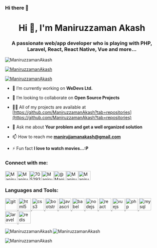 ### Hi there 👋
<h1 align="center">Hi 👋, I'm Maniruzzaman Akash</h1>
<h3 align="center">A passionate web/app developer who is playing with PHP, Laravel, React, React Native, Vue and more...</h3>

<p align="left"> <img src="https://komarev.com/ghpvc/?username=ManiruzzamanAkash&label=Profile%20views&color=0e75b6&style=flat" alt="ManiruzzamanAkash" /> </p>

<p align="left"> <a href="https://github.com/ryo-ma/github-profile-trophy"><img src="https://github-profile-trophy.vercel.app/?username=ManiruzzamanAkash" alt="ManiruzzamanAkash" /></a> </p>

<p align="left"> <a href="https://twitter.com/ManiruzzamanAkash" target="blank"><img src="https://img.shields.io/twitter/follow/ManiruzzamanAkash?logo=twitter&style=for-the-badge" alt="ManiruzzamanAkash" /></a> </p>

- 🔭  I’m currently working on **WeDevs Ltd.**

- 👯  I’m looking to collaborate on **Open Source Projects**

- 👨‍💻  All of my projects are available at [https://github.com/ManiruzzamanAkash?tab=repositories](https://github.com/ManiruzzamanAkash?tab=repositories)

- 💬  Ask me about **Your problem and get a well organized solution**

- 📫  How to reach me **manirujjamanakash@gmail.com**

- ⚡  Fun fact **I love to watch movies...:P**

<h3 align="left">Connect with me:</h3>

<p align="left"><a href="https://twitter.com/ManiruzzamanAk" target="blank" ><img align="center" src="https://cdn.jsdelivr.net/npm/simple-icons@3.0.1/icons/twitter.svg" alt="ManiruzzamanAkash" height="30" width="40" /></a><a href="https://www.linkedin.com/in/maniruzzamanakash/" target="blank"><img align="center" src="https://cdn.jsdelivr.net/npm/simple-icons@3.0.1/icons/linkedin.svg" alt="ManiruzzamanAkash" height="30" width="40" /></a><a href="https://stackoverflow.com/users/5543577/maniruzzaman-akash" target="blank"><img align="center" src="https://cdn.jsdelivr.net/npm/simple-icons@3.0.1/icons/stackoverflow.svg" alt="705293/ManiruzzamanAkash" height="30" width="40" /></a><a href="https://fb.com/maniruzzaman.akash" target="blank"><img align="center" src="https://cdn.jsdelivr.net/npm/simple-icons@3.0.1/icons/facebook.svg" alt="ManiruzzamanAkash" height="30" width="40" /></a><a href="https://maniruzzamanakash.medium.com/" target="blank"><img align="center" src="https://cdn.jsdelivr.net/npm/simple-icons@3.0.1/icons/medium.svg" alt="@ManiruzzamanAkash" height="30" width="40" /></a><a href="https://www.youtube.com/channel/UCHNblf0ynrP1DvoIO-ikgGg" target="blank"><img align="center" src="https://cdn.jsdelivr.net/npm/simple-icons@3.0.1/icons/youtube.svg" alt="ManiruzzamanAkash" height="30" width="40" /></a><a href="https://www.hackerrank.com/Maniruzzaman" target="blank"><img align="center" src="https://cdn.jsdelivr.net/npm/simple-icons@3.0.1/icons/hackerrank.svg" alt="ManiruzzamanAkash" height="30" width="40" /></a></p>

<h3 align="left">Languages and Tools:</h3>

<p align="left"><a href="https://git-scm.com/" target="_blank"> <img src="https://www.vectorlogo.zone/logos/git-scm/git-scm-icon.svg" alt="git" width="40" height="40"/> </a> <a href="https://www.w3.org/html/" target="_blank"> <img src="https://devicons.github.io/devicon/devicon.git/icons/html5/html5-original-wordmark.svg" alt="html5" width="40" height="40"/> </a><a href="https://www.w3schools.com/css/" target="_blank"> <img src="https://devicons.github.io/devicon/devicon.git/icons/css3/css3-original-wordmark.svg" alt="css3" width="40" height="40"/> </a><a href="https://getbootstrap.com" target="_blank"> <img src="https://devicons.github.io/devicon/devicon.git/icons/bootstrap/bootstrap-plain.svg" alt="bootstrap" width="40" height="40"/> </a><a href="https://developer.mozilla.org/en-US/docs/Web/JavaScript" target="_blank"> <img src="https://devicons.github.io/devicon/devicon.git/icons/javascript/javascript-original.svg" alt="javascript" width="40" height="40"/> </a><a href="https://babeljs.io/" target="_blank"> <img src="https://www.vectorlogo.zone/logos/babeljs/babeljs-icon.svg" alt="babel" width="40" height="40"/> </a><a href="https://nodejs.org" target="_blank"> <img src="https://devicons.github.io/devicon/devicon.git/icons/nodejs/nodejs-original-wordmark.svg" alt="nodejs" width="40" height="40"/> </a><a href="https://reactjs.org/" target="_blank"> <img src="https://devicons.github.io/devicon/devicon.git/icons/react/react-original-wordmark.svg" alt="react" width="40" height="40"/> </a><a href="https://vuejs.org/" target="_blank"> <img src="https://devicons.github.io/devicon/devicon.git/icons/vuejs/vuejs-original-wordmark.svg" alt="vuejs" width="40" height="40"/> </a><a href="https://www.php.net" target="_blank"> <img src="https://devicons.github.io/devicon/devicon.git/icons/php/php-original.svg" alt="php" width="40" height="40"/> </a><a href="https://www.mysql.com/" target="_blank"> <img src="https://devicons.github.io/devicon/devicon.git/icons/mysql/mysql-original-wordmark.svg" alt="mysql" width="40" height="40"/> </a><a href="https://laravel.com/" target="_blank"> <img src="https://devicons.github.io/devicon/devicon.git/icons/laravel/laravel-plain-wordmark.svg" alt="laravel" width="40" height="40"/> </a><a href="https://redis.io" target="_blank"> <img src="https://devicons.github.io/devicon/devicon.git/icons/redis/redis-original-wordmark.svg" alt="redis" width="40" height="40"/></a></p>
  
<p><img align="left" src="https://github-readme-stats.vercel.app/api/top-langs?username=ManiruzzamanAkash&show_icons=true&locale=en&layout=compact" alt="ManiruzzamanAkash" /></p>

<p><img align="center" src="https://github-readme-stats.vercel.app/api?username=ManiruzzamanAkash&show_icons=true&locale=en" alt="ManiruzzamanAkash" /></p>

<p><img align="center" src="https://github-readme-streak-stats.herokuapp.com/?user=ManiruzzamanAkash&" alt="ManiruzzamanAkash" /></p>
